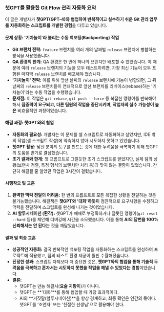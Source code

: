 ### 챗GPT를 활용한 Git Flow 관리 자동화 요약

이 글은 개발자가 **챗GPT(GPT-4)와 협업하여 반복적이고 실수하기 쉬운 Git 관리 업무를 자동화하는 스크립트를 개발한 경험**을 다루고 있습니다.

#### **문제 상황: '기차놀이'라 불리는 수동 백포팅(Backporting) 작업**

*   **Git 브랜치 전략:** `feature` 브랜치를 여러 개의 날짜별 `release` 브랜치에 병합하는 방식을 사용했습니다.
*   **QA 환경의 한계:** QA 환경은 한 번에 하나의 브랜치만 배포할 수 있었습니다. 이 때문에 여러 `release` 브랜치의 기능을 모두 테스트하려면, 가장 최신 기능이 모두 포함된 마지막 `release` 브랜치를 배포해야 했습니다.
*   **'기차놀이' 전략:** 이를 위해 앞선 날짜의 `release` 브랜치에 기능이 병합되면, 그 뒤 날짜의 `release` 브랜치들이 연쇄적으로 앞선 브랜치를 리베이스(rebase)하는 '기차놀이'라는 수동 작업을 수행했습니다.
*   **문제점:** 이 작업은 `git rebase`, `git push --force` 등 복잡한 명령어를 반복해야 해서 **집중력이 요구되고, 다른 팀원의 작업을 중단시키며, 작업자의 실수 가능성이 높은** 비효율적인 과정이었습니다.

#### **해결 과정: 챗GPT와의 협업**

*   **자동화의 필요성:** 개발자는 이 문제를 셸 스크립트로 자동화하고 싶었지만, IDE 밖의 작업(셸 스크립트 작성)에 익숙하지 않아 시도하지 못하고 있었습니다.
*   **챗GPT 활용:** 낯선 분야의 도구를 만드는 것에 대한 두려움을 극복하기 위해 챗GPT의 도움을 받기로 결심했습니다.
*   **초기 결과와 한계:** 첫 프롬프트로 그럴듯한 초기 스크립트를 얻었지만, 실제 팀의 상황(브랜치 정렬, 특정 형식의 브랜치만 처리 등)과 맞지 않는 결함이 있었습니다. 간단히 해결될 줄 알았던 작업은 3시간이 걸렸습니다.

#### **시행착오 및 교훈**

1.  **완벽한 맥락 전달의 어려움:** 한 번의 프롬프트로 모든 복잡한 상황을 전달하는 것은 불가능했습니다. 해결책은 **챗GPT와 '대화'하듯이** 점진적으로 요구사항을 수정하고 맥락을 전달하며 스크립트를 완성해 나가는 것이었습니다.
2.  **AI 할루시네이션 (환각):** 챗GPT가 때때로 부정확하거나 잘못된 명령어(`git reset --hard` 등)를 제안해 디버깅에 시간을 소모했습니다. 이를 통해 **AI의 답변을 100% 신뢰해서는 안 된다**는 것을 깨달았습니다.

#### **결과 및 최종 교훈**

*   **성공적인 자동화:** 결국 반복적인 백포팅 작업을 자동화하는 스크립트를 완성하여 프로젝트에 적용했고, 팀의 테스트 환경 제공이 훨씬 수월해졌습니다.
*   **진정한 성과:** 스크립트 자체보다 더 중요한 것은, **챗GPT와의 협업을 통해 기술적 두려움을 극복하고 혼자서는 시도하지 못했을 작업을 해낼 수 있었다는 경험**이었습니다.
*   **결론:**
    *   챗GPT는 만능 해결사(**요술 지팡이**)가 아니다.
    *   챗GPT는 **'대화'**를 통해 협업할 때 가장 효과적이다.
    *   AI의 **거짓말(할루시네이션)**을 항상 경계하고, 최종 확인은 인간의 몫이다. 챗GPT를 '조언자' 또는 '친절한 선생님'으로 활용해야 한다.
